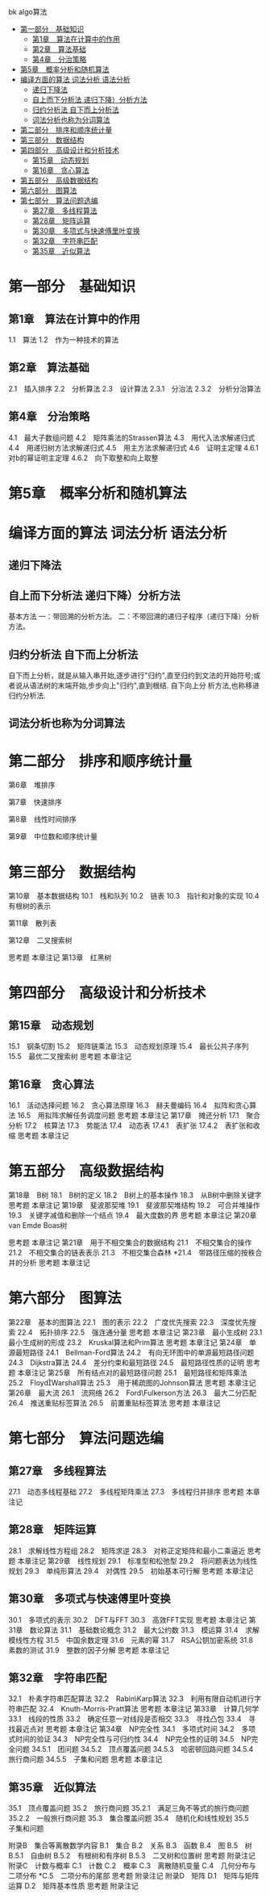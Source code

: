 bk algo算法

<!-- TOC -->

- [第一部分　基础知识](#第一部分　基础知识)
    - [第1章　算法在计算中的作用](#第1章　算法在计算中的作用)
    - [第2章　算法基础](#第2章　算法基础)
    - [第4章　分治策略](#第4章　分治策略)
- [第5章　概率分析和随机算法](#第5章　概率分析和随机算法)
- [编译方面的算法 词法分析 语法分析](#编译方面的算法-词法分析-语法分析)
    - [递归下降法](#递归下降法)
    - [自上而下分析法 递归下降）分析方法](#自上而下分析法-递归下降分析方法)
    - [归约分析法 自下而上分析法](#归约分析法-自下而上分析法)
    - [词法分析也称为分词算法](#词法分析也称为分词算法)
- [第二部分　排序和顺序统计量](#第二部分　排序和顺序统计量)
- [第三部分　数据结构](#第三部分　数据结构)
- [第四部分　高级设计和分析技术](#第四部分　高级设计和分析技术)
    - [第15章　动态规划](#第15章　动态规划)
    - [第16章　贪心算法](#第16章　贪心算法)
- [第五部分　高级数据结构](#第五部分　高级数据结构)
- [第六部分　图算法](#第六部分　图算法)
- [第七部分　算法问题选编](#第七部分　算法问题选编)
    - [第27章　多线程算法](#第27章　多线程算法)
    - [第28章　矩阵运算](#第28章　矩阵运算)
    - [第30章　多项式与快速傅里叶变换](#第30章　多项式与快速傅里叶变换)
    - [第32章　字符串匹配](#第32章　字符串匹配)
    - [第35章　近似算法](#第35章　近似算法)

<!-- /TOC -->

 
# 第一部分　基础知识
## 第1章　算法在计算中的作用
1.1　算法
1.2　作为一种技术的算法
 
## 第2章　算法基础
2.1　插入排序
2.2　分析算法
2.3　设计算法
2.3.1　分治法
2.3.2　分析分治算法
 
 
## 第4章　分治策略
4.1　最大子数组问题
4.2　矩阵乘法的Strassen算法
4.3　用代入法求解递归式
4.4　用递归树方法求解递归式
4.5　用主方法求解递归式
4.6　证明主定理
4.6.1　对b的幂证明主定理
4.6.2　向下取整和向上取整
 
# 第5章　概率分析和随机算法
 
# 编译方面的算法 词法分析 语法分析
## 递归下降法

## 自上而下分析法 递归下降）分析方法
基本方法
一：带回溯的分析方法。
二：不带回溯的递归子程序（递归下降）分析方法。

## 归约分析法 自下而上分析法
自下而上分析，就是从输入串开始,逐步进行"归约",直至归约到文法的开始符号;或者说从语法树的末端开始,步步向上"归约",直到根结. 自下向上分
析方法,也称移进归约分析法.

## 词法分析也称为分词算法

# 第二部分　排序和顺序统计量
第6章　堆排序
 
第7章　快速排序
 
第8章　线性时间排序
 
第9章　中位数和顺序统计量
 


# 第三部分　数据结构
第10章　基本数据结构
10.1　栈和队列
10.2　链表
10.3　指针和对象的实现
10.4　有根树的表示

第11章　散列表

第12章　二叉搜索树

思考题
本章注记
第13章　红黑树




# 第四部分　高级设计和分析技术
## 第15章　动态规划
15.1　钢条切割
15.2　矩阵链乘法
15.3　动态规划原理
15.4　最长公共子序列
15.5　最优二叉搜索树
思考题
本章注记
## 第16章　贪心算法
16.1　活动选择问题
16.2　贪心算法原理
16.3　赫夫曼编码
16.4　拟阵和贪心算法
16.5　用拟阵求解任务调度问题
思考题
本章注记
第17章　摊还分析
17.1　聚合分析
17.2　核算法
17.3　势能法
17.4　动态表
17.4.1　表扩张
17.4.2　表扩张和收缩
思考题
本章注记


# 第五部分　高级数据结构
第18章　B树
18.1　B树的定义
18.2　B树上的基本操作
18.3　从B树中删除关键字
思考题
本章注记
第19章　斐波那契堆
19.1　斐波那契堆结构
19.2　可合并堆操作
19.3　关键字减值和删除一个结点
19.4　最大度数的界
思考题
本章注记
第20章　van Emde Boas树
 
思考题
本章注记
第21章　用于不相交集合的数据结构
21.1　不相交集合的操作
21.2　不相交集合的链表表示
21.3　不相交集合森林
*21.4　带路径压缩的按秩合并的分析
思考题
本章注记


# 第六部分　图算法
第22章　基本的图算法
22.1　图的表示
22.2　广度优先搜索
22.3　深度优先搜索
22.4　拓扑排序
22.5　强连通分量
思考题
本章注记
第23章　最小生成树
23.1　最小生成树的形成
23.2　Kruskal算法和Prim算法
思考题
本章注记
第24章　单源最短路径
24.1　Bellman-Ford算法
24.2　有向无环图中的单源最短路径问题
24.3　Dijkstra算法
24.4　差分约束和最短路径
24.5　最短路径性质的证明
思考题
本章注记
第25章　所有结点对的最短路径问题
25.1　最短路径和矩阵乘法
25.2　FloydWarshall算法
25.3　用于稀疏图的Johnson算法
思考题
本章注记
第26章　最大流
26.1　流网络
26.2　Ford\Fulkerson方法
26.3　最大二分匹配
26.4　推送重贴标签算法
26.5　前置重贴标签算法
思考题
本章注记


# 第七部分　算法问题选编
## 第27章　多线程算法
27.1　动态多线程基础
27.2　多线程矩阵乘法
27.3　多线程归并排序
思考题
本章注记
## 第28章　矩阵运算
28.1　求解线性方程组
28.2　矩阵求逆
28.3　对称正定矩阵和最小二乘逼近
思考题
本章注记
第29章　线性规划
29.1　标准型和松弛型
29.2　将问题表达为线性规划
29.3　单纯形算法
29.4　对偶性
29.5　初始基本可行解
思考题
本章注记
## 第30章　多项式与快速傅里叶变换
30.1　多项式的表示
30.2　DFT与FFT
30.3　高效FFT实现
思考题
本章注记
第31章　数论算法
31.1　基础数论概念
31.2　最大公约数
31.3　模运算
31.4　求解模线性方程
31.5　中国余数定理
31.6　元素的幂
31.7　RSA公钥加密系统
31.8　素数的测试
31.9　整数的因子分解
思考题
本章注记
## 第32章　字符串匹配
32.1　朴素字符串匹配算法
32.2　Rabin\Karp算法
32.3　利用有限自动机进行字符串匹配
32.4　Knuth-Morris-Pratt算法
思考题
本章注记
第33章　计算几何学
33.1　线段的性质
33.2　确定任意一对线段是否相交
33.3　寻找凸包
33.4　寻找最近点对
思考题
本章注记
第34章　NP完全性
34.1　多项式时间
34.2　多项式时间的验证
34.3　NP完全性与可归约性
34.4　NP完全性的证明
34.5　NP完全问题
34.5.1　团问题
34.5.2　顶点覆盖问题
34.5.3　哈密顿回路问题
34.5.4　旅行商问题
34.5.5　子集和问题
思考题
本章注记
## 第35章　近似算法
35.1　顶点覆盖问题
35.2　旅行商问题
35.2.1　满足三角不等式的旅行商问题
35.2.2　一般旅行商问题
35.3　集合覆盖问题
35.4　随机化和线性规划
35.5　子集和问题
 
附录B　集合等离散数学内容
B.1　集合
B.2　关系
B.3　函数
B.4　图
B.5　树
B.5.1　自由树
B.5.2　有根树和有序树
B.5.3　二叉树和位置树
思考题
附录注记
附录C　计数与概率
C.1　计数
C.2　概率
C.3　离散随机变量
C.4　几何分布与二项分布
*C.5　二项分布的尾部
思考题
附录注记
附录D　矩阵
D.1　矩阵与矩阵运算
D.2　矩阵基本性质
思考题
附录注记